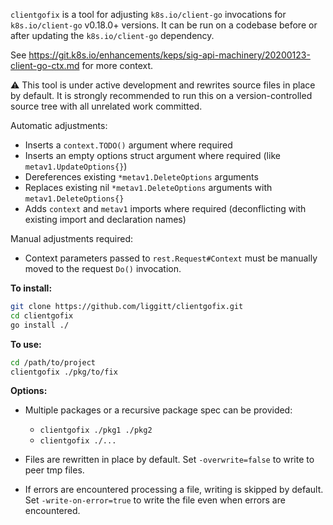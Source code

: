 `clientgofix` is a tool for adjusting `k8s.io/client-go` invocations for `k8s.io/client-go` v0.18.0+ versions.
It can be run on a codebase before or after updating the `k8s.io/client-go` dependency.

See https://git.k8s.io/enhancements/keps/sig-api-machinery/20200123-client-go-ctx.md for more context.

:warning: This tool is under active development and rewrites source files in place by default.
It is strongly recommended to run this on a version-controlled source tree with all unrelated work committed.

Automatic adjustments:
* Inserts a `context.TODO()` argument where required
* Inserts an empty options struct argument where required (like `metav1.UpdateOptions{}`)
* Dereferences existing `*metav1.DeleteOptions` arguments
* Replaces existing nil `*metav1.DeleteOptions` arguments with `metav1.DeleteOptions{}`
* Adds `context` and `metav1` imports where required (deconflicting with existing import and declaration names)

Manual adjustments required:
* Context parameters passed to `rest.Request#Context` must be manually moved to the request `Do()` invocation.

**To install:**

```sh
git clone https://github.com/liggitt/clientgofix.git
cd clientgofix
go install ./
```

**To use:**

```sh
cd /path/to/project
clientgofix ./pkg/to/fix
```

**Options:**

* Multiple packages or a recursive package spec can be provided:
  * `clientgofix ./pkg1 ./pkg2`
  * `clientgofix ./...`

* Files are rewritten in place by default.
  Set `-overwrite=false` to write to peer tmp files.

* If errors are encountered processing a file, writing is skipped by default.
  Set `-write-on-error=true` to write the file even when errors are encountered.
